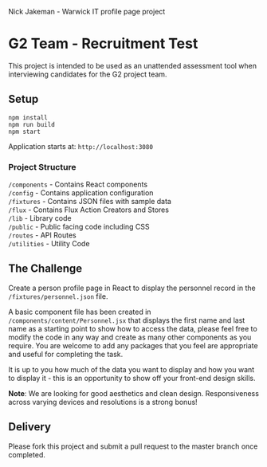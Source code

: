 Nick Jakeman - Warwick IT profile page project

# G2 Team - Recruitment Test

This project is intended to be used as an unattended assessment tool when interviewing candidates for the G2 project team.


## **Setup**

```
npm install
npm run build
npm start
```

Application starts at: `http://localhost:3080`

### Project Structure
```/components``` - Contains React components  
```/config``` - Contains application configuration  
```/fixtures``` - Contains JSON files with sample data  
```/flux``` - Contains Flux Action Creators and Stores  
```/lib``` - Library code  
```/public``` - Public facing code including CSS  
```/routes``` - API Routes  
```/utilities``` - Utility Code

## **The Challenge**

Create a person profile page in React to display the personnel record in the ``/fixtures/personnel.json`` file.

A basic component file has been created in ``/components/content/Personnel.jsx`` that displays the first name and last name as a starting point to show how to access the data, please feel free to modify the code in any way and create as many other components as you require. You are welcome to add any packages that you feel are appropriate and useful for completing the task.

It is up to you how much of the data you want to display and how you want to display it - this is an opportunity to show off your front-end design skills.

**Note**: We are looking for good aesthetics and clean design. Responsiveness across varying devices and resolutions is a strong bonus!

## **Delivery**

Please fork this project and submit a pull request to the master branch once completed.


